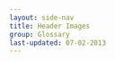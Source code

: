 ```yaml
---
layout: side-nav
title: Header Images
group: Glossary
last-updated: 07-02-2013
---
```



<!-- This Page exists for the creation of the sub-menu only and is not displayed on the site -->